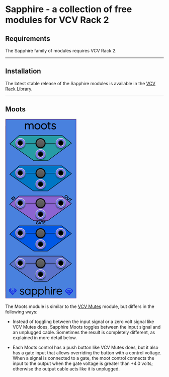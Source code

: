 # Sapphire - a collection of free modules for VCV Rack 2

## Requirements
The Sapphire family of modules requires VCV Rack 2.

---

## Installation
The latest stable release of the Sapphire modules is available in
the [VCV Rack Library](https://library.vcvrack.com/?query=&brand=Sapphire&tag=&license=).

---

## Moots

<img src="images/moots.png"/>

The Moots module is similar to the
[VCV Mutes](https://library.vcvrack.com/Fundamental/Mutes) module,
but differs in the following ways:

* Instead of toggling between the input signal or a zero volt
  signal like VCV Mutes does, Sapphire Moots toggles between
  the input signal and an unplugged cable.
  Sometimes the result is completely different, as explained
  in more detail below.

* Each Moots control has a push button like VCV Mutes does,
  but it also has a gate input that allows overriding the button with
  a control voltage. When a signal is connected to a gate,
  the moot control connects the input to the output when the
  gate voltage is greater than +4.0 volts; otherwise the output
  cable acts like it is unplugged.

